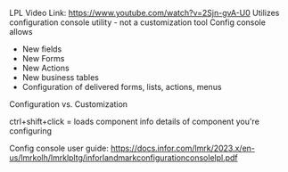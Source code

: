 LPL
Video Link: https://www.youtube.com/watch?v=2Sjn-gvA-U0
Utilizes configuration console utility - not a customization tool
Config console allows

- New fields
- New Forms
- New Actions
- New business tables
- Configuration of delivered forms, lists, actions, menus

Configuration vs. Customization

ctrl+shift+click = loads component info details of component you're configuring

Config console user guide: https://docs.infor.com/lmrk/2023.x/en-us/lmrkolh/lmrklpltg/inforlandmarkconfigurationconsolelpl.pdf
